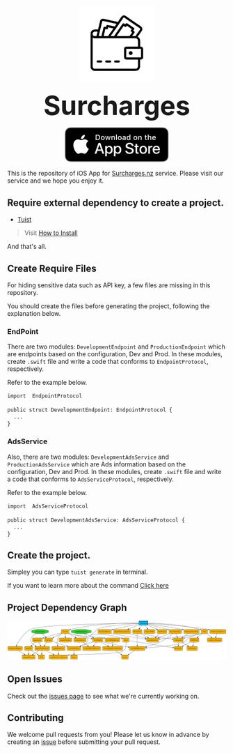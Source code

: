 <p align="center">
  <img src="./assets/AppIcon_light.png" width="35%" alt="Surcharges Logo" />
</p>
<p align="center">
  <span style="font-weight: bold; font-size: 60px;">Surcharges</span>
</p>
<p align="center">
  <a href="https://apps.apple.com/app/surcharges/id6741091962">
    <img src="./assets/appstore.svg" alt="AppStore" />
  </a>
</p>

This is the repository of iOS App for [Surcharges.nz](https://surcharges.nz) service. Please visit our service and we hope you enjoy it.

## Require external dependency to create a project.
- [Tuist](https://tuist.dev)

> Visit [How to Install](https://docs.tuist.dev/en/guides/quick-start/install-tuist)

And that's all.

## Create Require Files
For hiding sensitive data such as API key, a few files are missing in this repository.

You should create the files before generating the project, following the explanation below.

### EndPoint
There are two modules: `DevelopmentEndpoint` and `ProductionEndpoint` which are endpoints based on the configuration, Dev and Prod. 
In these modules, create `.swift` file and write a code that conforms to `EndpointProtocol`, respectively.

Refer to the example below.
```
import  EndpointProtocol

public struct DevelopmentEndpoint: EndpointProtocol {
  ...
}
```

### AdsService
Also, there are two modules: `DevelopmentAdsService` and `ProductionAdsService` which are Ads information based on the configuration, Dev and Prod.
In these modules, create `.swift` file and write a code that conforms to `AdsServiceProtocol`, respectively.

Refer to the example below.
```
import  AdsServiceProtocol

public struct DevelopmentAdsService: AdsServiceProtocol {
  ...
}
```

## Create the project.
Simpley you can type `tuist generate` in terminal.

If you want to learn more about the command [Click here](https://docs.tuist.dev/en/cli/generate)

## Project Dependency Graph
![](./graph.png)


## Open Issues
Check out the [issues page](https://github.com/Surcharges/iOS/issues) to see what we're currently working on.

## Contributing
We welcome pull requests from you! Please let us know in advance by creating an [issue](https://github.com/Surcharges/iOS/issues/new) before submitting your pull request.
